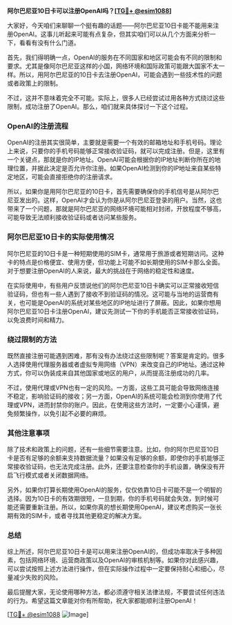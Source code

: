 **阿尔巴尼亚10日卡可以注册OpenAI吗？[[TG💪+ @esim1088](https://t.me/s/esim1088)]**

大家好，今天咱们来聊聊一个挺有趣的话题——阿尔巴尼亚10日卡能不能用来注册OpenAI。这事儿听起来可能有点复杂，但其实咱们可以从几个方面来分析一下，看看有没有什么门道。

首先，我们得明确一点，OpenAI的服务在不同国家和地区可能会有不同的限制和要求。尤其是像阿尔巴尼亚这样的小国，网络环境和国际政策可能跟大国家不太一样。所以，用阿尔巴尼亚的10日卡去注册OpenAI，可能会遇到一些技术性的问题或者政策上的限制。

不过，这并不意味着完全不可能。实际上，很多人已经尝试过用各种方式绕过这些限制，成功注册了OpenAI。那么，咱们就来具体探讨一下这个过程。

### OpenAI的注册流程

OpenAI的注册其实很简单，主要就是需要一个有效的邮箱地址和手机号码。理论上来说，只要你的手机号码能够正常接收验证码，就可以完成注册。但是，这里有一个关键点，那就是你的IP地址。OpenAI可能会根据你的IP地址判断你所在的地理位置，并据此决定是否允许你注册。如果OpenAI检测到你的IP地址来自某些特定地区，可能会直接拒绝你的注册请求。

所以，如果你是用阿尔巴尼亚的10日卡，首先需要确保你的手机信号是从阿尔巴尼亚发出的。这样，OpenAI才会认为你是从阿尔巴尼亚登录的用户。当然，这也带来了一个问题，那就是阿尔巴尼亚的网络环境可能相对封闭，开放程度不够高，可能导致无法顺利接收验证码或者访问某些服务。

### 阿尔巴尼亚10日卡的实际使用情况

阿尔巴尼亚的10日卡是一种短期使用的SIM卡，通常用于旅游或者短期访问。这种卡的特点是价格便宜、使用方便，但功能上可能不如长期使用的SIM卡那么全面。对于想要注册OpenAI的人来说，最大的挑战在于网络的稳定性和速度。

在实际使用中，有些用户反馈说他们的阿尔巴尼亚10日卡确实可以正常接收短信验证码，但也有一些人遇到了接收不到验证码的情况。这可能与当地的运营商有关，也可能是OpenAI的系统对某些地区的IP地址进行了屏蔽。因此，如果你想用阿尔巴尼亚10日卡注册OpenAI，建议先测试一下你的手机能否正常接收验证码，以免浪费时间和精力。

### 绕过限制的方法

既然直接注册可能遇到困难，那有没有办法绕过这些限制呢？答案是肯定的。很多人选择使用代理服务器或者虚拟专用网络（VPN）来改变自己的IP地址。通过这种方式，你可以伪装成来自其他国家或地区的用户，从而提高注册成功的几率。

不过，使用代理或VPN也有一定的风险。一方面，这些工具可能会导致网络连接不稳定，影响验证码的接收；另一方面，OpenAI的系统可能会检测到你使用了代理或VPN，进而封禁你的账户。因此，在使用这些方法时，一定要小心谨慎，避免频繁操作，以免引起不必要的麻烦。

### 其他注意事项

除了技术和政策上的问题，还有一些细节需要注意。比如，你的阿尔巴尼亚10日卡是否有足够的余额来支持数据流量？如果没有足够的余额，即使你的手机能够正常接收验证码，也无法完成注册。此外，还要注意检查你的手机设置，确保没有开启飞行模式或者关闭数据网络。

另外，如果你打算长期使用OpenAI的服务，仅仅依靠10日卡可能不是一个明智的选择。因为10日卡的有效期很短，一旦到期，你的手机号码就会失效，到时候可能还需要重新注册。所以，如果你真的想长期使用OpenAI，建议考虑购买一张长期有效的SIM卡，或者寻找其他更稳定的解决方案。

### 总结

综上所述，阿尔巴尼亚10日卡是可以用来注册OpenAI的，但成功率取决于多种因素，包括网络环境、运营商政策以及OpenAI的审核机制等。如果你对此感兴趣，可以尝试按照上述方法进行操作，但在实际操作过程中一定要保持耐心和细心，尽量减少失败的风险。

最后提醒大家，无论使用哪种方法，都必须遵守相关法律法规，不要尝试任何违法的行为。希望这篇文章能对你有所帮助，祝大家都能顺利注册OpenAI！

[[TG💪+ @esim1088](https://t.me/s/esim1088) ![Image](https://i.postimg.cc/4NQfJmqS/Snipaste-2025-05-13-00-14-12.png)]